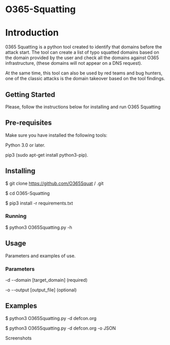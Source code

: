 # O365-Squatting
# Introduction
0365 Squatting is a python tool created to identify that domains before the attack start. The tool can create a list of typo squatted domains based on the domain provided by the user and check all the domains against O365 infrastructure, (these domains will not appear on a DNS request).

At the same time, this tool can also be used by red teams and bug hunters, one of the classic attacks is the domain takeover based on the tool findings.

## Getting Started
Please, follow the instructions below for installing and run O365 Squatting

## Pre-requisites
Make sure you have installed the following tools:

Python 3.0 or later.

pip3 (sudo apt-get install python3-pip).

## Installing

$ git clone https://github.com/O365Squat / .git

$ cd O365-Squatting

$ pip3 install -r requirements.txt

### Running

$ python3 O365Squatting.py -h

## Usage
Parameters and examples of use.

### Parameters

-d --domain [target_domain] (required)

-o --output [output_file] (optional)

## Examples

$ python3 O365Squatting.py -d defcon.org

$ python3 O365Squatting.py -d defcon.org -o JSON



Screenshots
